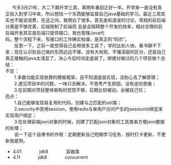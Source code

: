 &emsp;&ensp;今天3月21号，大二下期开学三周，离明年春招正好一年。开学来一直没有真正投入到学习中来，所以想找一个东西能够监督自己java基础的学习。最近三周其实也不能说浪费，在这之间，我明白了很多。首先是和波波的讨论，常规的前后端分离是不够完善，后端限制了前端而  且是会阻碍整个开发的效率，相对合理的前后端开发其实是后端只提供接口，我也管理Java代  
码。整个流程下来，写接口的工作确实枯燥，是真正的“码农”。  
&emsp;&emsp;反思一下，之前一直觉得自己会用很多工具了，学的比别人快，看书静不下来；现在认识到自己做的东西远远不够，没有大局观，不懂深层的区分，还是自己真正接触的java太浅显了，决心今后时间走底层了。顺便对做过的几个项目做个总结：  
不足：  
&emsp;&emsp;1.多数功能实现依靠的模板框架，且不知道底层实现，没耐心去了解原理；   
&emsp;&emsp;2.遇见项目中的问题，一味只去解决，不思考产生原因，没有逆向思维；  
&emsp;&emsp;3.在前期对项目整体架构的觉悟不够，后期比较被动，会被自己坑；  
亮点：  
&emsp;&emsp;1.自己能够发现易复用的代码，创建与之匹配的util类；  
&emsp;&emsp;2.security中禁用session，使用redis与单用户访问产生的jsessionId绑定来实现用户绑定；  
&emsp;&emsp;3.在处理前端json对象的时候，创建了匹配json对象的工具类来方便json数据的处理；  
&emsp;&emsp;说一下这个自律书的作用：定期更新自己短期学习任务，按时打卡更新，不更新我是狗。  
* 4.01&emsp;&emsp;&emsp;&emsp;jdk8&emsp;&emsp;&emsp;&emsp;容器类
* 4.11&emsp;&emsp;&emsp;&emsp;jdk8&emsp;&emsp;&emsp;&emsp;concurrent

